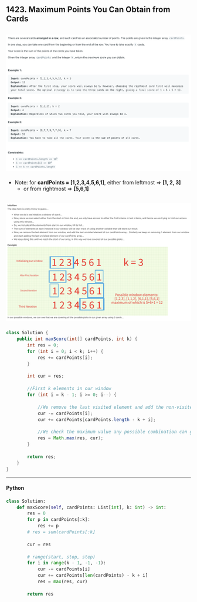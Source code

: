 ## 1423. Maximum Points You Can Obtain from Cards
![](img/2024-08-12-11-28-53.png)
---
- Note: for **cardPoints = [1,2,3,4,5,6,1]**, either from leftmost => **[1, 2, 3]**
  - or from rightmost => **[5,6,1]**


![](img/2024-08-12-11-29-29.png)
---

```java
class Solution {
    public int maxScore(int[] cardPoints, int k) {
        int res = 0;
        for (int i = 0; i < k; i++) {
            res += cardPoints[i];
        }
        
        int cur = res;

        //First k elements in our window
        for (int i = k - 1; i >= 0; i--) {

            //We remove the last visited element and add the non-visited element from the last
            cur -= cardPoints[i];
            cur += cardPoints[cardPoints.length - k + i];
            
            //We check the maximum value any possible combination can give
            res = Math.max(res, cur);
        }
        
        return res;
    }
}
```
---


#### Python

```py
class Solution:
    def maxScore(self, cardPoints: List[int], k: int) -> int:
        res = 0
        for p in cardPoints[:k]:
            res += p
        # res = sum(cardPoints[:k]

        cur = res

        # range(start, stop, step)
        for i in range(k - 1, -1, -1):
            cur -= cardPoints[i]
            cur += cardPoints[len(cardPoints) - k + i]
            res = max(res, cur)

        return res
```